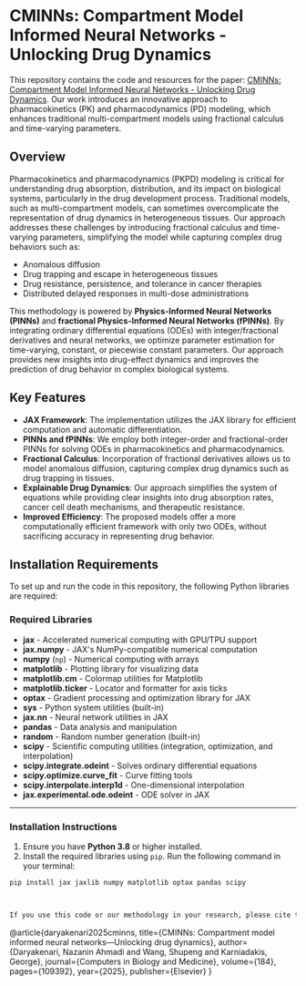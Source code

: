 # CMINNs: Compartment Model Informed Neural Networks - Unlocking Drug Dynamics


This repository contains the code and resources for the paper: [CMINNs: Compartment Model Informed Neural Networks - Unlocking Drug Dynamics](https://arxiv.org/abs/2409.12998). Our work introduces an innovative approach to pharmacokinetics (PK) and pharmacodynamics (PD) modeling, which enhances traditional multi-compartment models using fractional calculus and time-varying parameters.

## Overview

Pharmacokinetics and pharmacodynamics (PKPD) modeling is critical for understanding drug absorption, distribution, and its impact on biological systems, particularly in the drug development process. Traditional models, such as multi-compartment models, can sometimes overcomplicate the representation of drug dynamics in heterogeneous tissues. Our approach addresses these challenges by introducing fractional calculus and time-varying parameters, simplifying the model while capturing complex drug behaviors such as:

- Anomalous diffusion
- Drug trapping and escape in heterogeneous tissues
- Drug resistance, persistence, and tolerance in cancer therapies
- Distributed delayed responses in multi-dose administrations

This methodology is powered by **Physics-Informed Neural Networks (PINNs)** and **fractional Physics-Informed Neural Networks (fPINNs)**. By integrating ordinary differential equations (ODEs) with integer/fractional derivatives and neural networks, we optimize parameter estimation for time-varying, constant, or piecewise constant parameters. Our approach provides new insights into drug-effect dynamics and improves the prediction of drug behavior in complex biological systems.

## Key Features
- **JAX Framework**: The implementation utilizes the JAX library for efficient computation and automatic differentiation.
- **PINNs and fPINNs**: We employ both integer-order and fractional-order PINNs for solving ODEs in pharmacokinetics and pharmacodynamics.
- **Fractional Calculus**: Incorporation of fractional derivatives allows us to model anomalous diffusion, capturing complex drug dynamics such as drug trapping in tissues.
- **Explainable Drug Dynamics**: Our approach simplifies the system of equations while providing clear insights into drug absorption rates, cancer cell death mechanisms, and therapeutic resistance.
- **Improved Efficiency**: The proposed models offer a more computationally efficient framework with only two ODEs, without sacrificing accuracy in representing drug behavior.

## Installation Requirements

To set up and run the code in this repository, the following Python libraries are required:

### Required Libraries
- **jax** - Accelerated numerical computing with GPU/TPU support  
- **jax.numpy** - JAX's NumPy-compatible numerical computation  
- **numpy** (`np`) - Numerical computing with arrays  
- **matplotlib** - Plotting library for visualizing data  
- **matplotlib.cm** - Colormap utilities for Matplotlib  
- **matplotlib.ticker** - Locator and formatter for axis ticks  
- **optax** - Gradient processing and optimization library for JAX  
- **sys** - Python system utilities (built-in)  
- **jax.nn** - Neural network utilities in JAX  
- **pandas** - Data analysis and manipulation  
- **random** - Random number generation (built-in)  
- **scipy** - Scientific computing utilities (integration, optimization, and interpolation)  
- **scipy.integrate.odeint** - Solves ordinary differential equations  
- **scipy.optimize.curve_fit** - Curve fitting tools  
- **scipy.interpolate.interp1d** - One-dimensional interpolation  
- **jax.experimental.ode.odeint** - ODE solver in JAX  

---

### Installation Instructions

1. Ensure you have **Python 3.8** or higher installed.  
2. Install the required libraries using `pip`. Run the following command in your terminal:

```bash
pip install jax jaxlib numpy matplotlib optax pandas scipy



If you use this code or our methodology in your research, please cite the paper:

```
@article{daryakenari2025cminns,
  title={CMINNs: Compartment model informed neural networks—Unlocking drug dynamics},
  author={Daryakenari, Nazanin Ahmadi and Wang, Shupeng and Karniadakis, George},
  journal={Computers in Biology and Medicine},
  volume={184},
  pages={109392},
  year={2025},
  publisher={Elsevier}
}

```
